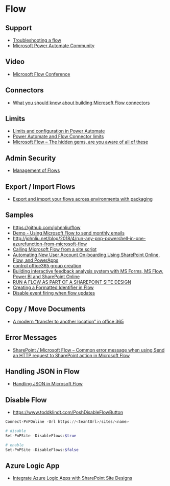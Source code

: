 # Flow

## Support

- [Troubleshooting a flow](https://docs.microsoft.com/en-us/power-automate/fix-flow-failures)
- [Microsoft Power Automate Community](https://powerusers.microsoft.com/t5/Microsoft-Power-Automate/ct-p/MPACommunity)

## Video

- [Microsoft Flow Conference](https://www.youtube.com/playlist?list=PLwh1E-0OEEGI7sGTXzoy98RFFqsIoUAUw)

## Connectors

- [What you should know about building Microsoft Flow connectors](https://blog.mastykarz.nl/what-know-building-microsoft-flow-custom-connectors)

## Limits

- [Limits and configuration in Power Automate](https://docs.microsoft.com/en-us/power-automate/limits-and-config)
- [Power Automate and Flow Connector limits](https://veenstra.me.uk/2018/07/17/microsoft-flow-connector-limits)
- [Microsoft Flow – The hidden gems, are you aware of all of these](https://veenstra.me.uk/2018/03/19/microsoft-flow-the-hidden-gems-are-you-aware-of-all-of-these)

## Admin Security

- [Management of Flows](https://rencore.com/blog/inconvenient-management-flows/)

## Export / Import Flows

- [Export and import your flows across environments with packaging](https://flow.microsoft.com/en-us/blog/import-export-bap-packages/)

## Samples

- <https://github.com/johnnliu/flow>
- [Demo - Using Microsoft Flow to send monthly emails](https://youtu.be/NsJJYIaRbfw?t=513)
- <http://johnliu.net/blog/2018/4/run-any-pnp-powershell-in-one-azurefunction-from-microsoft-flow>
- [Calling Microsoft Flow from a site script](https://docs.microsoft.com/en-us/sharepoint/dev/declarative-customization/site-design-trigger-flow-tutorial)
- [Automating New User Account On-boarding Using SharePoint Online, Flow, and PowerApps](https://practical365.com/sharepoint-online/automated-user-creation-flow-powerapps)
- [control office365 group creation](https://www.sharepointnutsandbolts.com/2018/04/control-office-365-group-creation.html)
- [Building interactive feedback analysis system with MS Forms, MS Flow, Power BI and SharePoint Online](https://spblog.net/post/2019/01/29/building-interactive-feedback-analysis-system-with-ms-forms-ms-flow-power-bi-and-sharepoint-online)
- [RUN A FLOW AS PART OF A SHAREPOINT SITE DESIGN](https://wonderlaura.com/2019/03/14/run-a-flow-as-part-of-a-sharepoint-site-design/)
- [Creating a Formatted Identifier in Flow](https://mikehatheway.com/2019/05/03/creating-a-formatted-identifier-in-flow/)
- [Disable event firing when flow updates](https://www.techmikael.com/2019/04/disable-event-firing-when-flow-updates.html)

## Copy / Move Documents

- [A modern “transfer to another location” in office 365](https://joannecklein.com/2018/01/02/a-modern-transfer-to-another-location-in-office-365/)

## Error Messages

- [SharePoint / Microsoft Flow – Common error message when using Send an HTTP request to SharePoint action in Microsoft Flow](https://veenstra.me.uk/2018/08/30/sharepoint-microsoft-flow-common-error-message-when-using-send-an-http-request-to-sharepoint-action-in-microsoft-flow)

## Handling JSON in Flow

- [Handling JSON in Microsoft Flow](https://spmaestro.com/handling-json-in-microsoft-flow/)

## Disable Flow

- <https://www.toddklindt.com/PoshDisableFlowButton>

```Powershell
Connect-PnPOnline -Url https://<teantUrl>/sites/<name>

# disable
Set-PnPSite -DisableFlows:$true

# enable
Set-PnPSite -DisableFlows:$false
```

## Azure Logic App

- [Integrate Azure Logic Apps with SharePoint Site Designs ](http://www.devjhorst.com/2019/10/integrate-azure-logic-apps-with-sharepoint-site-designs.html)
